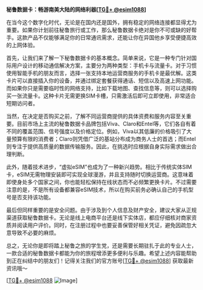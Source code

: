 **秘鲁数据卡：畅游南美大陆的网络利器[[TG💪+ @esim1088](https://t.me/s/esim1088)]**

在当今这个数字化时代，无论是在国内还是国外，拥有稳定的网络连接都显得尤为重要。如果你计划前往秘鲁旅行或工作，那么秘鲁数据卡绝对是你不可或缺的好帮手。这款产品不仅能够满足你的日常通讯需求，还能让你在异国他乡享受便捷高效的上网体验。

首先，让我们来了解一下秘鲁数据卡的基本概念。简单来说，它是一种专门针对国际用户设计的移动通信解决方案，主要分为两种类型：手机卡与流量卡。对于习惯使用智能手机的朋友而言，选择一张支持本地运营商服务的手机卡是最优解。这类卡片可以直接插入你的设备，并通过绑定套餐获得通话、短信以及高速上网功能。而如果你只是需要临时性的网络支持，比如下载地图、查找信息等，则可以选择购买一张流量卡。这种卡片无需更换SIM卡槽，只需激活后即可立即使用，非常适合短期访问者。

当然，在决定是否购买之前，了解不同运营商提供的具体资费和服务内容至关重要。目前市场上主流的秘鲁数据卡品牌包括Viva、Claro和Entel等，它们各自有着不同的覆盖范围、信号强度以及价格定位。例如，Viva以其低廉的价格吸引了大量预算有限的消费者；Claro则凭借广泛的基站分布成为商务人士的首选；而Entel则专注于提供高质量的数据传输服务。因此，在挑选时应根据自身实际需求做出合理判断。

此外，随着技术进步，“虚拟eSIM”也成为了一种新兴趋势。相比于传统实体SIM卡，eSIM无需物理安装即可实现全球漫游，并且支持随时切换运营商。这意味着即使身处多个国家之间，你也能轻松保持在线状态而不必频繁更换卡片。不过需要注意的是，不是所有设备都兼容eSIM技术，所以在购买前务必确认自己的手机型号是否支持该功能。

最后但同样重要的是安全问题。由于涉及到个人信息及财产安全，建议大家从正规渠道获取秘鲁数据卡。无论是线上电商平台还是线下实体店，都应仔细核对商家资质并阅读用户评价。同时，在注册过程中也要妥善保管好相关凭证，避免因疏忽大意导致不必要的麻烦。

总之，无论你是即将踏上秘鲁之旅的学生党，还是需要长期驻扎于此的专业人士，一款合适的秘鲁数据卡都能为你的旅程增添更多便利与乐趣。希望上述内容能帮助到正在纠结中的朋友们！记得关注我们的官方账号[[TG💪+ @esim1088](https://t.me/s/esim1088)] 获取最新资讯哦～

[[TG💪+ @esim1088](https://t.me/s/esim1088) ![Image](https://i.postimg.cc/4NQfJmqS/Snipaste-2025-05-13-00-14-12.png)]